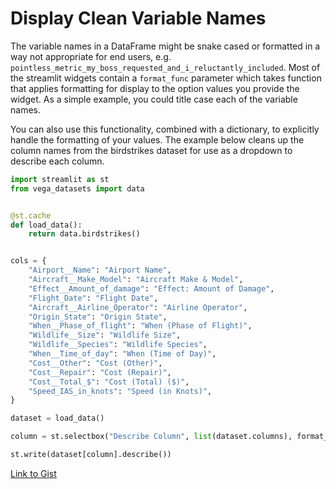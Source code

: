 # Display Clean Variable Names

The variable names in a DataFrame might be snake cased or formatted in a way not appropriate for end users, e.g. `pointless_metric_my_boss_requested_and_i_reluctantly_included`. Most of the streamlit widgets contain a `format_func` parameter which takes function that applies formatting for display to the option values you provide the widget. As a simple example, you could title case each of the variable names.

You can also use this functionality, combined with a dictionary, to explicitly handle the formatting of your values. The example below cleans up the column names from the birdstrikes dataset for use as a dropdown to describe each column.

```python
import streamlit as st
from vega_datasets import data


@st.cache
def load_data():
    return data.birdstrikes()


cols = {
    "Airport__Name": "Airport Name",
    "Aircraft__Make_Model": "Aircraft Make & Model",
    "Effect__Amount_of_damage": "Effect: Amount of Damage",
    "Flight_Date": "Flight Date",
    "Aircraft__Airline_Operator": "Airline Operator",
    "Origin_State": "Origin State",
    "When__Phase_of_flight": "When (Phase of Flight)",
    "Wildlife__Size": "Wildlife Size",
    "Wildlife__Species": "Wildlife Species",
    "When__Time_of_day": "When (Time of Day)",
    "Cost__Other": "Cost (Other)",
    "Cost__Repair": "Cost (Repair)",
    "Cost__Total_$": "Cost (Total) ($)",
    "Speed_IAS_in_knots": "Speed (in Knots)",
}

dataset = load_data()

column = st.selectbox("Describe Column", list(dataset.columns), format_func=cols.get)

st.write(dataset[column].describe())
```

[Link to Gist](https://gist.github.com/pmbaumgartner/4558781c0dfe8a4539201eaeb575ba51/raw/7dedf6c4064af6586d2f136a35e4d2ac5814031f/format_func_with_dict.py)